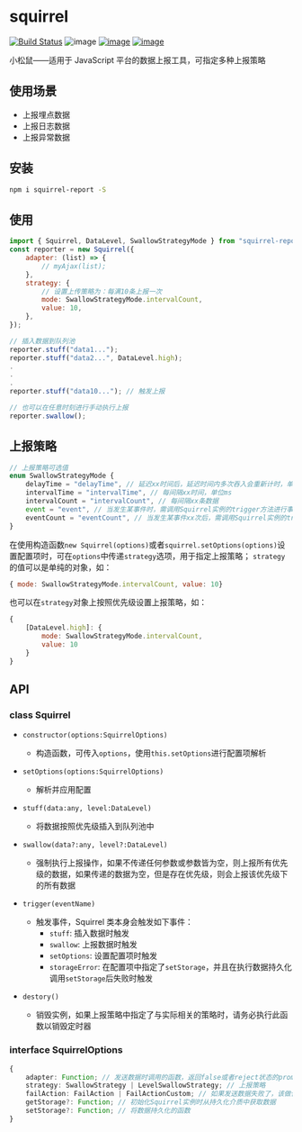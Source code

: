 # squirrel

[![Build Status](https://travis-ci.org/imingyu/squirrel.svg?branch=master)](https://travis-ci.org/imingyu/squirrel)
![image](https://img.shields.io/npm/l/squirrel.svg)
[![image](https://img.shields.io/npm/v/squirrel-report.svg)](https://www.npmjs.com/package/squirrel-report)
[![image](https://img.shields.io/npm/dt/squirrel-report.svg)](https://www.npmjs.com/package/squirrel-report)

小松鼠——适用于 JavaScript 平台的数据上报工具，可指定多种上报策略

## 使用场景
- 上报埋点数据
- 上报日志数据
- 上报异常数据

## 安装

```bash
npm i squirrel-report -S
```

## 使用

```javascript
import { Squirrel, DataLevel, SwallowStrategyMode } from "squirrel-report";
const reporter = new Squirrel({
    adapter: (list) => {
        // myAjax(list);
    },
    strategy: {
        // 设置上传策略为：每满10条上报一次
        mode: SwallowStrategyMode.intervalCount,
        value: 10,
    },
});

// 插入数据到队列池
reporter.stuff("data1...");
reporter.stuff("data2...", DataLevel.high);
.
.
.
reporter.stuff("data10..."); // 触发上报

// 也可以在任意时刻进行手动执行上报
reporter.swallow();
```

## 上报策略

```javascript
// 上报策略可选值
enum SwallowStrategyMode {
    delayTime = "delayTime", // 延迟xx时间后，延迟时间内多次吞入会重新计时，单位ms
    intervalTime = "intervalTime", // 每间隔xx时间，单位ms
    intervalCount = "intervalCount", // 每间隔xx条数据
    event = "event", // 当发生某事件时，需调用Squirrel实例的trigger方法进行事件触发
    eventCount = "eventCount", // 当发生某事件xx次后，需调用Squirrel实例的trigger方法进行事件触发
}
```

在使用构造函数`new Squirrel(options)`或者`squirrel.setOptions(options)`设置配置项时，可在`options`中传递`strategy`选项，用于指定上报策略；
`strategy`的值可以是单纯的对象，如：
```javascript
{ mode: SwallowStrategyMode.intervalCount, value: 10}
```

也可以在`strategy`对象上按照优先级设置上报策略，如：

```javascript
{
    [DataLevel.high]: {
        mode: SwallowStrategyMode.intervalCount,
        value: 10
    }
}
```

## API

### class Squirrel

-   `constructor(options:SquirrelOptions)`
    -   构造函数，可传入`options`，使用`this.setOptions`进行配置项解析
-   `setOptions(options:SquirrelOptions)`
    -   解析并应用配置
-   `stuff(data:any, level:DataLevel)`
    -   将数据按照优先级插入到队列池中
-   `swallow(data?:any, level?:DataLevel)`
    -   强制执行上报操作，如果不传递任何参数或参数皆为空，则上报所有优先级的数据，如果传递的数据为空，但是存在优先级，则会上报该优先级下的所有数据
-   `trigger(eventName)`

    -   触发事件，Squirrel 类本身会触发如下事件：
        -   `stuff`: 插入数据时触发
        -   `swallow`: 上报数据时触发
        -   `setOptions`: 设置配置项时触发
        -   `storageError`: 在配置项中指定了`setStorage`，并且在执行数据持久化调用`setStorage`后失败时触发

-   `destory()`
    -   销毁实例，如果上报策略中指定了与实际相关的策略时，请务必执行此函数以销毁定时器

### interface SquirrelOptions

```typescript
{
    adapter: Function; // 发送数据时调用的函数，返回false或者reject状态的promise则认为此次数据发送失败，需要根据failAction配置执行后续操作
    strategy: SwallowStrategy | LevelSwallowStrategy; // 上报策略
    failAction: FailAction | FailActionCustom; // 如果发送数据失败了，该做什么？
    getStorage?: Function; // 初始化Squirrel实例时从持久化介质中获取数据
    setStorage?: Function; // 将数据持久化的函数
}
```
